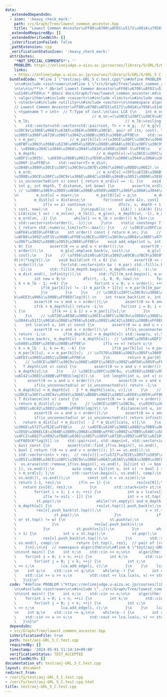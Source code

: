 ```yaml
---
data:
  _extendedDependsOn:
  - icon: ':heavy_check_mark:'
    path: src/Graph/Tree/lowest_common_ancestor.hpp
    title: "Lowest Common Ancestor\uFF08\u6700\u8FD1\u5171\u901A\u7956\u5148\uFF09"
  _extendedRequiredBy: []
  _extendedVerifiedWith: []
  _isVerificationFailed: false
  _pathExtension: cpp
  _verificationStatusIcon: ':heavy_check_mark:'
  attributes:
    '*NOT_SPECIAL_COMMENTS*': ''
    PROBLEM: https://onlinejudge.u-aizu.ac.jp/courses/library/5/GRL/5/GRL_5_C
    links:
    - https://onlinejudge.u-aizu.ac.jp/courses/library/5/GRL/5/GRL_5_C
  bundledCode: "#line 1 \"test/aoj-GRL_5_C.test.cpp\"\n#define PROBLEM \"https://onlinejudge.u-aizu.ac.jp/courses/library/5/GRL/5/GRL_5_C\"\
    \n\n#include <iostream>\n\n#line 1 \"src/Graph/Tree/lowest_common_ancestor.hpp\"\
    \n\n\n\n/**\n * @brief Lowest Common Ancestor\uFF08\u6700\u8FD1\u5171\u901A\u7956\
    \u5148\uFF09\n * @docs docs/Graph/Tree/lowest_common_ancestor.md\n */\n\n#include\
    \ <algorithm>\n#include <cassert>\n#include <limits>\n#include <map>\n#include\
    \ <stack>\n#include <utility>\n#include <vector>\n\nnamespace algorithm {\n\n\
    // Lowest Common Ancestor\uFF08\u6700\u8FD1\u5171\u901A\u7956\u5148\uFF09.\ntemplate\
    \ <typename T = int>  // T:Type of cost.\nclass LCA {\n    int m_vn;         \
    \                                  // m_vn:=(\u30CE\u30FC\u30C9\u6570).\n    int\
    \ m_lb;                                           // m_lb:=ceiling(log2(vn)).\n\
    \    std::vector<std::vector<std::pair<int, T> > > m_g;  // m_g[v][]:=(\u30CE\u30FC\
    \u30C9v\u306E\u96A3\u63A5\u30EA\u30B9\u30C8). pair of (to, cost). \u30B0\u30E9\
    \u30D5\u306F\u6728\u3067\u3042\u308B\u3053\u3068\uFF0E\n    std::vector<std::vector<int>\
    \ > m_par;               // m_par[k][v]:=(\u30CE\u30FC\u30C9v\u304B\u30892^k\u56DE\
    \u8FBF\u3063\u3066\u5230\u9054\u3059\u308B\u89AA\u30CE\u30FC\u30C9\u756A\u53F7\
    ). \u89AA\u304C\u3044\u306A\u3044\u5834\u5408\u306F-1\uFF0E\n    std::vector<int>\
    \ m_depth;                           // m_depth[v]:=(\u30CE\u30FC\u30C9v\u306E\
    \u6DF1\u3055). \u6839\u306B\u9023\u7D50\u3057\u3066\u3044\u306A\u3044\u5834\u5408\
    \u306F-1\uFF0E\n    std::vector<T> m_dist;                              // m_dist[v]:=(\u6839\
    \u304B\u3089\u30CE\u30FC\u30C9v\u307E\u3067\u306E\u8DDD\u96E2).\n    std::vector<int>\
    \ m_ord;                             // m_ord[v]:=(DFS\u6728\u306B\u304A\u3051\
    \u308B\u30CE\u30FC\u30C9v\u306E\u884C\u304D\u304B\u3051\u9806\u5E8F).\n\n    bool\
    \ is_unconnected(int v) const { return m_ord[v] == -1; }\n    void dfs(int u,\
    \ int p, int depth, T distance, int &now) {\n        assert(m_ord[u] == -1); \
    \ // \u30B0\u30E9\u30D5\u4E0A\u306B\u9589\u8DEF\u306F\u306A\u3044\u3053\u3068\uFF0E\
    \n        m_ord[u] = now++;\n        m_par[0][u] = p;\n        m_depth[u] = depth;\n\
    \        m_dist[u] = distance;\n        for(const auto &[v, cost] : m_g[u]) {\n\
    \            if(v == p) continue;\n            dfs(v, u, depth + 1, distance +\
    \ cost, now);\n        }\n    }\n\npublic:\n    LCA() : LCA(0) {}\n    explicit\
    \ LCA(size_t vn) : m_vn(vn), m_lb(1), m_g(vn), m_depth(vn, -1), m_dist(vn, infinity()),\
    \ m_ord(vn, -1) {\n        while(1 << m_lb < order()) m_lb++;\n        m_par.assign(m_lb,\
    \ std::vector<int>(order(), -1));\n    }\n\n    static constexpr T infinity()\
    \ { return std::numeric_limits<T>::max(); }\n    // \u30CE\u30FC\u30C9\u6570\u3092\
    \u8FD4\u3059\uFF0E\n    int order() const { return m_vn; }\n    // \u7121\u5411\
    \u8FBA\u3092\u5F35\u308B\uFF0E\u30CE\u30FC\u30C9u\u3068v\u306F\u975E\u9023\u7D50\
    \u3067\u3042\u308B\u3053\u3068\uFF0E\n    void add_edge(int u, int v, T cost =\
    \ 0) {\n        assert(0 <= u and u < order());\n        assert(0 <= v and v <\
    \ order());\n        m_g[u].emplace_back(v, cost);\n        m_g[v].emplace_back(u,\
    \ cost);\n    }\n    // \u7956\u5148\u6728\u3092\u69CB\u7BC9\u3059\u308B\uFF0E\
    O(|V|*log|V|).\n    void build(int rt = 0) {\n        assert(0 <= rt and rt <\
    \ order());\n        for(std::vector<int> &v : m_par) std::fill(v.begin(), v.end(),\
    \ -1);\n        std::fill(m_depth.begin(), m_depth.end(), -1);\n        std::fill(m_dist.begin(),\
    \ m_dist.end(), infinity());\n        std::fill(m_ord.begin(), m_ord.end(), -1);\n\
    \        int now = 0;\n        dfs(rt, -1, 0, 0, now);\n        for(int k = 0;\
    \ k < m_lb - 1; ++k) {\n            for(int v = 0; v < order(); ++v) {\n     \
    \           if(m_par[k][v] != -1) m_par[k + 1][v] = m_par[k][m_par[k][v]];\n \
    \           }\n        }\n    }\n    // \u30CE\u30FC\u30C9v\u306E\u7956\u5148\u3092\
    k\u4EE3\u9061\u308B\uFF0EO(log|V|).\n    int trace_back(int v, int k) const {\n\
    \        assert(0 <= v and v < order());\n        assert(0 <= k and k < order());\n\
    \        if(k > m_depth[v]) return -1;\n        for(int i = 0; i < m_lb; ++i)\
    \ {\n            if(k >> i & 1) v = m_par[i][v];\n        }\n        return v;\n\
    \    }\n    // \u6728\u4E0A\u306E\u30CE\u30FC\u30C9u\u3068v\u306E\u6700\u3082\u8FD1\
    \u3044\u5171\u901A\u306E\u7956\u5148\u3092\u6C42\u3081\u308B\uFF0EO(log|V|).\n\
    \    int lca(int u, int v) const {\n        assert(0 <= u and u < order());\n\
    \        assert(0 <= v and v < order());\n        if(is_unconnected(u) or is_unconnected(v))\
    \ return -1;\n        if(m_depth[u] > m_depth[v]) std::swap(u, v);\n        v\
    \ = trace_back(v, m_depth[v] - m_depth[u]);  // \u540C\u3058\u6DF1\u3055\u306B\
    \u5408\u308F\u305B\u308B\uFF0E\n        if(u == v) return u;\n        for(int\
    \ k = m_lb - 1; k >= 0; --k) {\n            if(m_par[k][u] != m_par[k][v]) u =\
    \ m_par[k][u], v = m_par[k][v];  // \u7570\u306A\u3063\u305F\u3089\u6839\u306B\
    \u8FD1\u3065\u3051\u308B\uFF0E\n        }\n        return m_par[0][u];\n    }\n\
    \    // \u30CE\u30FC\u30C9v\u306E\u6DF1\u3055\u3092\u8FD4\u3059\uFF0EO(1).\n \
    \   T depth(int v) const {\n        assert(0 <= v and v < order());\n        return\
    \ m_depth[v];\n    }\n    // \u30CE\u30FC\u30C9u, v\u9593\u306E\u9577\u3055\u3092\
    \u6C42\u3081\u308B\uFF0EO(log|V|).\n    int length(int u, int v) const {\n   \
    \     assert(0 <= u and u < order());\n        assert(0 <= v and v < order());\n\
    \        if(is_unconnected(u) or is_unconnected(v)) return -1;\n        return\
    \ m_depth[u] + m_depth[v] - 2 * m_depth[lca(u, v)];\n    }\n    // \u6839\u3068\
    \u30CE\u30FC\u30C9v\u9593\u306E\u8DDD\u96E2\u3092\u8FD4\u3059\uFF0EO(1).\n   \
    \ T distance(int v) const {\n        assert(0 <= v and v < order());\n       \
    \ return m_dist[v];\n    }\n    // \u30CE\u30FC\u30C9u, v\u9593\u306E\u8DDD\u96E2\
    \u3092\u6C42\u3081\u308B\uFF0EO(log|V|).\n    T distance(int u, int v) const {\n\
    \        assert(0 <= u and u < order());\n        assert(0 <= v and v < order());\n\
    \        if(is_unconnected(u) or is_unconnected(v)) return infinity();\n     \
    \   return m_dist[u] + m_dist[v] - 2 * m_dist[lca(u, v)];\n    }\n    // \u6728\
    \u306E\u5727\u7E2E\uFF0E\n    // \u4EFB\u610F\u306E\u9802\u70B9\u96C6\u5408\u3068\
    \u305D\u306ELCA\u304B\u3089\u306A\u308B\uFF0C\u9802\u70B9\u540C\u58EB\u306E\u95A2\
    \u4FC2\u6027\u3092\u7DAD\u6301\u3057\u305F\u6728\u3092\u4F5C\u6210\u3059\u308B\
    \uFF0EO(K*log|V|).\n    std::pair<int, std::map<int, std::vector<int> > > auxiliary_tree(std::vector<int>\
    \ &vs) const {\n        assert(std::find_if(vs.begin(), vs.end(), [&](int v) ->\
    \ bool { return !(0 <= v and v < order()); }) == vs.end());\n        std::map<int,\
    \ std::vector<int> > res;  // res[v][]:=(\u5727\u7E2E\u3057\u305F\u6728\u306B\u304A\
    \u3051\u308B\u30CE\u30FC\u30C9v\u306E\u96A3\u63A5\u30EA\u30B9\u30C8).\n      \
    \  vs.erase(std::remove_if(vs.begin(), vs.end(), [&](int v) -> bool { return is_unconnected(v);\
    \ }), vs.end());\n        auto comp = [&](int u, int v) -> bool { return m_ord[u]\
    \ < m_ord[v]; };\n        std::sort(vs.begin(), vs.end(), comp);\n        vs.erase(std::unique(vs.begin(),\
    \ vs.end()), vs.end());\n        const int n = vs.size();\n        if(n == 0)\
    \ return {-1, res};\n        if(n == 1) {\n            res[vs[0]];\n         \
    \   return {vs[0], res};\n        }\n        std::stack<int> st;\n        st.push(vs[0]);\n\
    \        for(int i = 1; i < n; ++i) {\n            int w = lca(vs[i - 1], vs[i]);\n\
    \            if(w != vs[i - 1]) {\n                int v = st.top();\n       \
    \         st.pop();\n                while(!st.empty() and m_depth[st.top()] >\
    \ m_depth[w]) {\n                    res[st.top()].push_back(v);\n           \
    \         res[v].push_back(st.top());\n                    v = st.top();\n   \
    \                 st.pop();\n                }\n                if(st.empty()\
    \ or st.top() != w) {\n                    st.push(w);\n                    vs.push_back(w);\n\
    \                }\n                res[w].push_back(v);\n                res[v].push_back(w);\n\
    \            }\n            st.push(vs[i]);\n        }\n        while(st.size()\
    \ > 1) {\n            int v = st.top();\n            st.pop();\n            res[st.top()].push_back(v);\n\
    \            res[v].push_back(st.top());\n        }\n        std::sort(vs.begin(),\
    \ vs.end(), comp);\n        return {st.top(), res};  // pair of (root, tree).\n\
    \    }\n};\n\n}  // namespace algorithm\n\n\n#line 6 \"test/aoj-GRL_5_C.test.cpp\"\
    \n\nint main() {\n    int n;\n    std::cin >> n;\n\n    algorithm::LCA lca(n);\n\
    \    for(int i = 0; i < n; ++i) {\n        int k;\n        std::cin >> k;\n\n\
    \        for(int j = 0; j < k; ++j) {\n            int c;\n            std::cin\
    \ >> c;\n            lca.add_edge(i, c);\n        }\n    }\n    lca.build();\n\
    \n    int q;\n    std::cin >> q;\n\n    while(q--) {\n        int u, v;\n    \
    \    std::cin >> u >> v;\n        std::cout << lca.lca(u, v) << std::endl;\n \
    \   }\n}\n"
  code: "#define PROBLEM \"https://onlinejudge.u-aizu.ac.jp/courses/library/5/GRL/5/GRL_5_C\"\
    \n\n#include <iostream>\n\n#include \"../src/Graph/Tree/lowest_common_ancestor.hpp\"\
    \n\nint main() {\n    int n;\n    std::cin >> n;\n\n    algorithm::LCA lca(n);\n\
    \    for(int i = 0; i < n; ++i) {\n        int k;\n        std::cin >> k;\n\n\
    \        for(int j = 0; j < k; ++j) {\n            int c;\n            std::cin\
    \ >> c;\n            lca.add_edge(i, c);\n        }\n    }\n    lca.build();\n\
    \n    int q;\n    std::cin >> q;\n\n    while(q--) {\n        int u, v;\n    \
    \    std::cin >> u >> v;\n        std::cout << lca.lca(u, v) << std::endl;\n \
    \   }\n}\n"
  dependsOn:
  - src/Graph/Tree/lowest_common_ancestor.hpp
  isVerificationFile: true
  path: test/aoj-GRL_5_C.test.cpp
  requiredBy: []
  timestamp: '2024-05-01 11:14:14+09:00'
  verificationStatus: TEST_ACCEPTED
  verifiedWith: []
documentation_of: test/aoj-GRL_5_C.test.cpp
layout: document
redirect_from:
- /verify/test/aoj-GRL_5_C.test.cpp
- /verify/test/aoj-GRL_5_C.test.cpp.html
title: test/aoj-GRL_5_C.test.cpp
---
```

